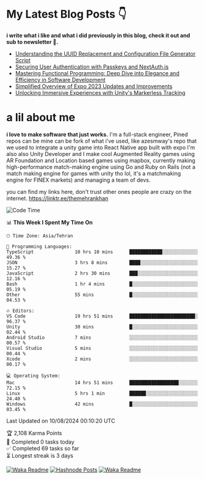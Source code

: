 # My Latest Blog Posts 👇
**i write what i like and what i did previously in this blog, check it out and sub to newsletter 🫡.**

<!-- HASHNODE_BLOG:START -->
- [Understanding the UUID Replacement and Configuration File Generator Script](https://themehrankhan.hashnode.dev/understanding-the-uuid-replacement-and-configuration-file-generator-script)
- [Securing User Authentication with Passkeys and NextAuth.js](https://themehrankhan.hashnode.dev/securing-user-authentication-with-passkeys-and-nextauthjs)
- [Mastering Functional Programming: Deep Dive into Elegance and Efficiency in Software Development](https://themehrankhan.hashnode.dev/mastering-functional-programming-deep-dive-into-elegance-and-efficiency-in-software-development)
- [Simplified Overview of Expo 2023 Updates and Improvements](https://themehrankhan.hashnode.dev/expo-2023-updates-and-features-summary)
- [Unlocking Immersive Experiences with Unity's Markerless Tracking](https://themehrankhan.hashnode.dev/unlocking-immersive-experiences-with-unitys-markerless-tracking)

<!-- HASHNODE_BLOG:END -->

# a lil about me
**i love to make  software that just works.**
I'm a full-stack engineer, Pined repos can be mine can be fork of what i've used, like azesmway's repo that we used to integrate a unity game into React Native app built with expo I'm also also Unity Developer and I make cool Augmented Reality games using AR Foundation and Location based games using mapbox, currently making high-performance match-making engine using Go and Ruby on Rails (not a match making engine for games with unity tho lol, it's a matchmaking engine for FINEX markets) and managing a team of devs.

you can find my links here, don't trust other ones people are crazy on the internet.
https://linktr.ee/themehrankhan

<!--START_SECTION:waka-->
![Code Time](http://img.shields.io/badge/Code%20Time-577%20hrs%209%20mins-blue)

📊 **This Week I Spent My Time On** 

```text
🕑︎ Time Zone: Asia/Tehran

💬 Programming Languages: 
TypeScript               10 hrs 10 mins      ████████████░░░░░░░░░░░░░   49.36 % 
JSON                     3 hrs 8 mins        ████░░░░░░░░░░░░░░░░░░░░░   15.27 % 
JavaScript               2 hrs 30 mins       ███░░░░░░░░░░░░░░░░░░░░░░   12.16 % 
Bash                     1 hr 4 mins         █░░░░░░░░░░░░░░░░░░░░░░░░   05.19 % 
Other                    55 mins             █░░░░░░░░░░░░░░░░░░░░░░░░   04.53 % 

🔥 Editors: 
VS Code                  19 hrs 51 mins      ████████████████████████░   96.37 % 
Unity                    30 mins             █░░░░░░░░░░░░░░░░░░░░░░░░   02.44 % 
Android Studio           7 mins              ░░░░░░░░░░░░░░░░░░░░░░░░░   00.57 % 
Visual Studio            5 mins              ░░░░░░░░░░░░░░░░░░░░░░░░░   00.44 % 
Xcode                    2 mins              ░░░░░░░░░░░░░░░░░░░░░░░░░   00.17 % 

💻 Operating System: 
Mac                      14 hrs 51 mins      ██████████████████░░░░░░░   72.15 % 
Linux                    5 hrs 1 min         ██████░░░░░░░░░░░░░░░░░░░   24.40 % 
Windows                  42 mins             █░░░░░░░░░░░░░░░░░░░░░░░░   03.45 % 
```


 Last Updated on 10/08/2024 00:10:20 UTC
<!--END_SECTION:waka-->

<!-- TODO-IST:START -->
🏆  2,108 Karma Points           
🌸  Completed 0 tasks today           
✅  Completed 69 tasks so far           
⏳  Longest streak is 3 days
<!-- TODO-IST:END -->

[![Waka Readme](https://github.com/TheMehranKhan/themehrankhan/actions/workflows/main.yml/badge.svg)](https://github.com/TheMehranKhan/themehrankhan/actions/workflows/main.yml)
[![Hashnode Posts](https://github.com/TheMehranKhan/themehrankhan/actions/workflows/hashnode.yml/badge.svg)](https://github.com/TheMehranKhan/themehrankhan/actions/workflows/hashnode.yml)
[![Waka Readme](https://github.com/TheMehranKhan/themehrankhan/actions/workflows/waka.yml/badge.svg)](https://github.com/TheMehranKhan/themehrankhan/actions/workflows/waka.yml)
